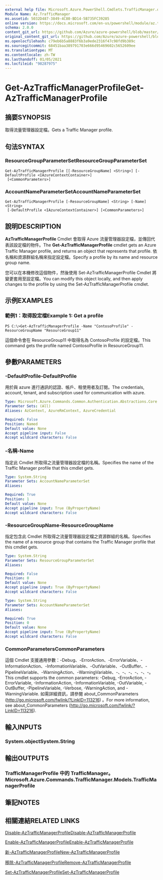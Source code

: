 ```yaml
---
external help file: Microsoft.Azure.PowerShell.Cmdlets.TrafficManager.dll-Help.xml
Module Name: Az.TrafficManager
ms.assetid: 5032D487-3849-4C80-BD14-5B735FC39285
online version: https://docs.microsoft.com/en-us/powershell/module/az.trafficmanager/get-aztrafficmanagerprofile
schema: 2.0.0
content_git_url: https://github.com/Azure/azure-powershell/blob/master/src/TrafficManager/TrafficManager/help/Get-AzTrafficManagerProfile.md
original_content_git_url: https://github.com/Azure/azure-powershell/blob/master/src/TrafficManager/TrafficManager/help/Get-AzTrafficManagerProfile.md
ms.openlocfilehash: c79eb6b5a8883f6b3a9ede2316f47c98fd9b389c
ms.sourcegitcommit: 68451baa389791703e666d95469602c5652609ee
ms.translationtype: MT
ms.contentlocale: zh-TW
ms.lasthandoff: 01/05/2021
ms.locfileid: "98287975"
---
```

# <span data-ttu-id="35e00-101">Get-AzTrafficManagerProfile</span><span class="sxs-lookup"><span data-stu-id="35e00-101">Get-AzTrafficManagerProfile</span></span>

## <span data-ttu-id="35e00-102">摘要</span><span class="sxs-lookup"><span data-stu-id="35e00-102">SYNOPSIS</span></span>
<span data-ttu-id="35e00-103">取得流量管理器設定檔。</span><span class="sxs-lookup"><span data-stu-id="35e00-103">Gets a Traffic Manager profile.</span></span>

## <span data-ttu-id="35e00-104">句法</span><span class="sxs-lookup"><span data-stu-id="35e00-104">SYNTAX</span></span>

### <span data-ttu-id="35e00-105">ResourceGroupParameterSet</span><span class="sxs-lookup"><span data-stu-id="35e00-105">ResourceGroupParameterSet</span></span>
```
Get-AzTrafficManagerProfile [[-ResourceGroupName] <String>] [-DefaultProfile <IAzureContextContainer>]
 [<CommonParameters>]
```

### <span data-ttu-id="35e00-106">AccountNameParameterSet</span><span class="sxs-lookup"><span data-stu-id="35e00-106">AccountNameParameterSet</span></span>
```
Get-AzTrafficManagerProfile [-ResourceGroupName] <String> [-Name] <String>
 [-DefaultProfile <IAzureContextContainer>] [<CommonParameters>]
```

## <span data-ttu-id="35e00-107">說明</span><span class="sxs-lookup"><span data-stu-id="35e00-107">DESCRIPTION</span></span>
<span data-ttu-id="35e00-108">**AzTrafficManagerProfile** Cmdlet 會取得 Azure 流量管理器設定檔，並傳回代表該設定檔的物件。</span><span class="sxs-lookup"><span data-stu-id="35e00-108">The **Get-AzTrafficManagerProfile** cmdlet gets an Azure Traffic Manager profile, and returns an object that represents that profile.</span></span>
<span data-ttu-id="35e00-109">依名稱和資源群組名稱來指定設定檔。</span><span class="sxs-lookup"><span data-stu-id="35e00-109">Specify a profile by its name and resource group name.</span></span>

<span data-ttu-id="35e00-110">您可以在本機修改這個物件，然後使用 Set-AzTrafficManagerProfile Cmdlet 將變更套用至設定檔。</span><span class="sxs-lookup"><span data-stu-id="35e00-110">You can modify this object locally, and then apply changes to the profile by using the Set-AzTrafficManagerProfile cmdlet.</span></span>

## <span data-ttu-id="35e00-111">示例</span><span class="sxs-lookup"><span data-stu-id="35e00-111">EXAMPLES</span></span>

### <span data-ttu-id="35e00-112">範例1：取得設定檔</span><span class="sxs-lookup"><span data-stu-id="35e00-112">Example 1: Get a profile</span></span>
```
PS C:\>Get-AzTrafficManagerProfile -Name "ContosoProfile" -ResourceGroupName "ResourceGroup11"
```

<span data-ttu-id="35e00-113">這個命令會在 ResourceGroup11 中取得名為 ContosoProfile 的設定檔。</span><span class="sxs-lookup"><span data-stu-id="35e00-113">This command gets the profile named ContosoProfile in ResourceGroup11.</span></span>

## <span data-ttu-id="35e00-114">參數</span><span class="sxs-lookup"><span data-stu-id="35e00-114">PARAMETERS</span></span>

### <span data-ttu-id="35e00-115">-DefaultProfile</span><span class="sxs-lookup"><span data-stu-id="35e00-115">-DefaultProfile</span></span>
<span data-ttu-id="35e00-116">用於與 azure 進行通訊的認證、帳戶、租使用者及訂閱。</span><span class="sxs-lookup"><span data-stu-id="35e00-116">The credentials, account, tenant, and subscription used for communication with azure.</span></span>

```yaml
Type: Microsoft.Azure.Commands.Common.Authentication.Abstractions.Core.IAzureContextContainer
Parameter Sets: (All)
Aliases: AzContext, AzureRmContext, AzureCredential

Required: False
Position: Named
Default value: None
Accept pipeline input: False
Accept wildcard characters: False
```

### <span data-ttu-id="35e00-117">-名稱</span><span class="sxs-lookup"><span data-stu-id="35e00-117">-Name</span></span>
<span data-ttu-id="35e00-118">指定此 Cmdlet 所取得之流量管理器設定檔的名稱。</span><span class="sxs-lookup"><span data-stu-id="35e00-118">Specifies the name of the Traffic Manager profile that this cmdlet gets.</span></span>

```yaml
Type: System.String
Parameter Sets: AccountNameParameterSet
Aliases:

Required: True
Position: 1
Default value: None
Accept pipeline input: True (ByPropertyName)
Accept wildcard characters: False
```

### <span data-ttu-id="35e00-119">-ResourceGroupName</span><span class="sxs-lookup"><span data-stu-id="35e00-119">-ResourceGroupName</span></span>
<span data-ttu-id="35e00-120">指定包含此 Cmdlet 所取得之流量管理器設定檔之資源群組的名稱。</span><span class="sxs-lookup"><span data-stu-id="35e00-120">Specifies the name of a resource group that contains the Traffic Manager profile that this cmdlet gets.</span></span>

```yaml
Type: System.String
Parameter Sets: ResourceGroupParameterSet
Aliases:

Required: False
Position: 0
Default value: None
Accept pipeline input: True (ByPropertyName)
Accept wildcard characters: False
```

```yaml
Type: System.String
Parameter Sets: AccountNameParameterSet
Aliases:

Required: True
Position: 0
Default value: None
Accept pipeline input: True (ByPropertyName)
Accept wildcard characters: False
```

### <span data-ttu-id="35e00-121">CommonParameters</span><span class="sxs-lookup"><span data-stu-id="35e00-121">CommonParameters</span></span>
<span data-ttu-id="35e00-122">這個 Cmdlet 支援通用參數：-Debug、-ErrorAction、-ErrorVariable、-InformationAction、-InformationVariable、-OutVariable、-OutBuffer、-PipelineVariable、-WarningAction、-WarningVariable、-、-、-、-、-、-。</span><span class="sxs-lookup"><span data-stu-id="35e00-122">This cmdlet supports the common parameters: -Debug, -ErrorAction, -ErrorVariable, -InformationAction, -InformationVariable, -OutVariable, -OutBuffer, -PipelineVariable, -Verbose, -WarningAction, and -WarningVariable.</span></span> <span data-ttu-id="35e00-123">如需詳細資訊，請參閱 about_CommonParameters (http://go.microsoft.com/fwlink/?LinkID=113216) 。</span><span class="sxs-lookup"><span data-stu-id="35e00-123">For more information, see about_CommonParameters (http://go.microsoft.com/fwlink/?LinkID=113216).</span></span>

## <span data-ttu-id="35e00-124">輸入</span><span class="sxs-lookup"><span data-stu-id="35e00-124">INPUTS</span></span>

### <span data-ttu-id="35e00-125">System.object</span><span class="sxs-lookup"><span data-stu-id="35e00-125">System.String</span></span>

## <span data-ttu-id="35e00-126">輸出</span><span class="sxs-lookup"><span data-stu-id="35e00-126">OUTPUTS</span></span>

### <span data-ttu-id="35e00-127">TrafficManagerProfile 中的 TrafficManager。</span><span class="sxs-lookup"><span data-stu-id="35e00-127">Microsoft.Azure.Commands.TrafficManager.Models.TrafficManagerProfile</span></span>

## <span data-ttu-id="35e00-128">筆記</span><span class="sxs-lookup"><span data-stu-id="35e00-128">NOTES</span></span>

## <span data-ttu-id="35e00-129">相關連結</span><span class="sxs-lookup"><span data-stu-id="35e00-129">RELATED LINKS</span></span>

[<span data-ttu-id="35e00-130">Disable-AzTrafficManagerProfile</span><span class="sxs-lookup"><span data-stu-id="35e00-130">Disable-AzTrafficManagerProfile</span></span>](./Disable-AzTrafficManagerProfile.md)

[<span data-ttu-id="35e00-131">Enable-AzTrafficManagerProfile</span><span class="sxs-lookup"><span data-stu-id="35e00-131">Enable-AzTrafficManagerProfile</span></span>](./Enable-AzTrafficManagerProfile.md)

[<span data-ttu-id="35e00-132">新-AzTrafficManagerProfile</span><span class="sxs-lookup"><span data-stu-id="35e00-132">New-AzTrafficManagerProfile</span></span>](./New-AzTrafficManagerProfile.md)

[<span data-ttu-id="35e00-133">移除-AzTrafficManagerProfile</span><span class="sxs-lookup"><span data-stu-id="35e00-133">Remove-AzTrafficManagerProfile</span></span>](./Remove-AzTrafficManagerProfile.md)

[<span data-ttu-id="35e00-134">Set-AzTrafficManagerProfile</span><span class="sxs-lookup"><span data-stu-id="35e00-134">Set-AzTrafficManagerProfile</span></span>](./Set-AzTrafficManagerProfile.md)


